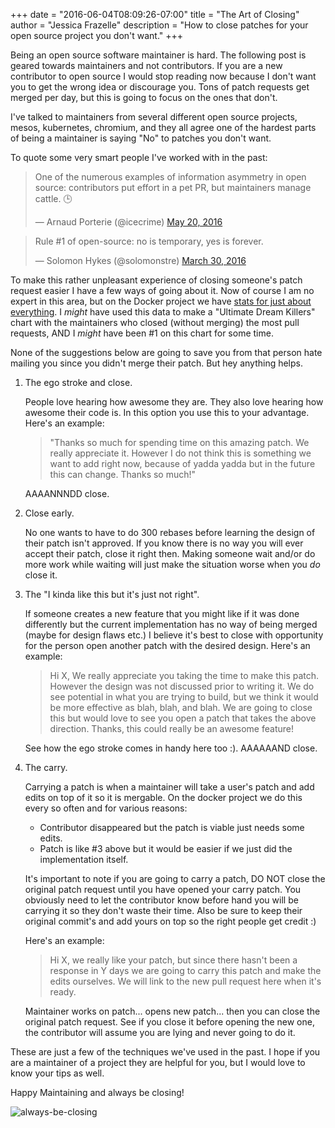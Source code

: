 +++
date = "2016-06-04T08:09:26-07:00"
title = "The Art of Closing"
author = "Jessica Frazelle"
description = "How to close patches for your open source project you don't want."
+++

Being an open source software maintainer is hard. The following post is geared
towards maintainers and not contributors. If you are a new contributor to
open source I would stop reading now because I don't want you to get the wrong
idea or discourage you. Tons of patch requests get merged per day, but this is
going to focus on the ones that don't.

I've talked to maintainers from several different open source projects, mesos,
kubernetes, chromium, and they all agree one of the hardest parts of
being a maintainer is saying "No" to patches you don't want.

To quote some very smart people I've worked with in the past:




<blockquote class="twitter-tweet" data-lang="en"><p lang="en" dir="ltr">One of the numerous examples of information asymmetry in open source: contributors put effort in a pet PR, but maintainers manage cattle. 🕒</p>&mdash; Arnaud Porterie (@icecrime) <a href="https://twitter.com/icecrime/status/733682351943733249">May 20, 2016</a></blockquote>
<script async src="//platform.twitter.com/widgets.js" charset="utf-8"></script>





<blockquote class="twitter-tweet" data-lang="en"><p lang="en" dir="ltr">Rule #1 of open-source: no is temporary, yes is forever.</p>&mdash; Solomon Hykes (@solomonstre) <a href="https://twitter.com/solomonstre/status/715277134978113536">March 30, 2016</a></blockquote>
<script async src="//platform.twitter.com/widgets.js" charset="utf-8"></script>





To make this rather unpleasant experience of closing someone's patch request
easier I have a few ways of going about it. Now of course I am no expert in this
area, but on the Docker project we have
[stats for just about everything](https://github.com/icecrime/vossibility-stack).
I _might_ have used this data to make a "Ultimate
Dream Killers" chart with the maintainers who closed (without merging) the most
pull requests, AND I _might_ have been #1 on this chart for some time.

None of the suggestions below are going to save you from that person hate
mailing you since you didn't merge their patch. But hey anything helps.


1. The ego stroke and close.

    People love hearing how awesome they are. They also love hearing how
    awesome their code is. In this option you use this to your advantage.
    Here's an example:

    >"Thanks so much for spending time on this amazing patch. We really
    appreciate it. However I do not think this is something we want to add
    right now, because of yadda yadda but in the future this can change. Thanks so much!"

    AAAANNNDD close.

2. Close early.

    No one wants to have to do 300 rebases before learning the design of their
    patch isn't approved. If you know there is no way you will ever accept
    their patch, close it right then. Making someone wait and/or do more work
    while waiting will just make the situation worse when you _do_ close it.

3. The "I kinda like this but it's just not right".

    If someone creates a new feature that you might like if it was done differently
    but the current implementation has no way of being merged (maybe for design
    flaws etc.) I believe it's best to close with opportunity for the person
    open another patch with the desired design. Here's an example:

    >Hi X,
    We really appreciate you taking the time to make this patch. However the
    design was not discussed prior to writing it. We do see potential in what
    you are trying to build, but we think it would be more effective as
    blah, blah, and blah.
    We are going to close this but would love to see you open a patch that
    takes the above direction. Thanks, this could really be an awesome feature!

    See how the ego stroke comes in handy here too :). AAAAAAND close.

4. The carry.

    Carrying a patch is when a maintainer will take a user's patch and add
    edits on top of it so it is mergable. On the docker project we do this
    every so often and for various reasons:

    - Contributor disappeared but the patch is viable just needs some edits.
    - Patch is like #3 above but it would be easier if we just did the
      implementation itself.

    It's important to note if you are going to carry a patch, DO NOT close the
    original patch request until you have opened your carry patch. You
    obviously need to let the contributor know before hand you will be carrying
    it so they don't waste their time. Also be sure to keep their
    original commit's and add yours on top so the right people get
    credit :)

    Here's an example:

    >Hi X, we really like your patch, but since there hasn't been a response in
    Y days we are going to carry this patch and make the edits ourselves. We
    will link to the new pull request here when it's ready.

    Maintainer works on patch... opens new patch... then you can close the
    original patch request. See if you close it before opening the new one, the
    contributor will assume you are lying and never going to do it.

These are just a few of the techniques we've used in the past. I hope if you
are a maintainer of a project they are helpful for you, but I would love to
know your tips as well.

Happy Maintaining and always be closing!

![always-be-closing](/img/always-be-closing.gif)
